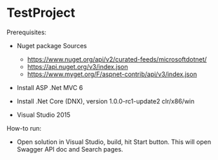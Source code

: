 # TestProject

Prerequisites:
- Nuget package Sources
  - https://www.nuget.org/api/v2/curated-feeds/microsoftdotnet/
  - https://api.nuget.org/v3/index.json
  - https://www.myget.org/F/aspnet-contrib/api/v3/index.json

- Install ASP .Net MVC 6

- Install .Net Core (DNX), version 1.0.0-rc1-update2 clr/x86/win

- Visual Studio 2015

How-to run:
- Open solution in Visual Studio, build, hit Start button. 
  This will open Swagger API doc and Search pages.
